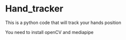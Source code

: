 # Hand_tracker
This is a python code that will track your hands position

You need to install openCV and mediapipe
